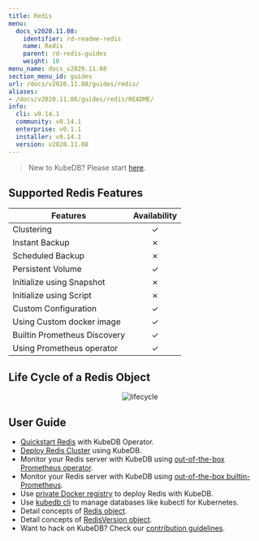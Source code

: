```yaml
---
title: Redis
menu:
  docs_v2020.11.08:
    identifier: rd-readme-redis
    name: Redis
    parent: rd-redis-guides
    weight: 10
menu_name: docs_v2020.11.08
section_menu_id: guides
url: /docs/v2020.11.08/guides/redis/
aliases:
- /docs/v2020.11.08/guides/redis/README/
info:
  cli: v0.14.1
  community: v0.14.1
  enterprise: v0.1.1
  installer: v0.14.1
  version: v2020.11.08
---
```


> New to KubeDB? Please start [here](/docs/v2020.11.08/README).

## Supported Redis Features

| Features                     | Availability |
| ---------------------------- | :----------: |
| Clustering                   |   &#10003;   |
| Instant Backup               |   &#10007;   |
| Scheduled Backup             |   &#10007;   |
| Persistent Volume            |   &#10003;   |
| Initialize using Snapshot    |   &#10007;   |
| Initialize using Script      |   &#10007;   |
| Custom Configuration         |   &#10003;   |
| Using Custom docker image    |   &#10003;   |
| Builtin Prometheus Discovery |   &#10003;   |
| Using Prometheus operator    |   &#10003;   |

## Life Cycle of a Redis Object

<p align="center">
  <img alt="lifecycle"  src="/docs/v2020.11.08/images/redis/redis-lifecycle.svg">
</p>

## User Guide

- [Quickstart Redis](/docs/v2020.11.08/guides/redis/quickstart/quickstart) with KubeDB Operator.
- [Deploy Redis Cluster](/docs/v2020.11.08/guides/redis/clustering/redis-cluster) using KubeDB.
- Monitor your Redis server with KubeDB using [out-of-the-box Prometheus operator](/docs/v2020.11.08/guides/redis/monitoring/using-prometheus-operator).
- Monitor your Redis server with KubeDB using [out-of-the-box builtin-Prometheus](/docs/v2020.11.08/guides/redis/monitoring/using-builtin-prometheus).
- Use [private Docker registry](/docs/v2020.11.08/guides/redis/private-registry/using-private-registry) to deploy Redis with KubeDB.
- Use [kubedb cli](/docs/v2020.11.08/guides/redis/cli/cli) to manage databases like kubectl for Kubernetes.
- Detail concepts of [Redis object](/docs/v2020.11.08/guides/redis/concepts/redis).
- Detail concepts of [RedisVersion object](/docs/v2020.11.08/guides/redis/concepts/catalog).
- Want to hack on KubeDB? Check our [contribution guidelines](/docs/v2020.11.08/CONTRIBUTING).
